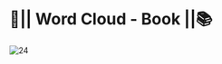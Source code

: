 # 📘|| Word Cloud - Book ||📚
![24](https://user-images.githubusercontent.com/76967004/113323463-5b803c80-92ec-11eb-9dc5-9ce3650caaaa.jpg)
